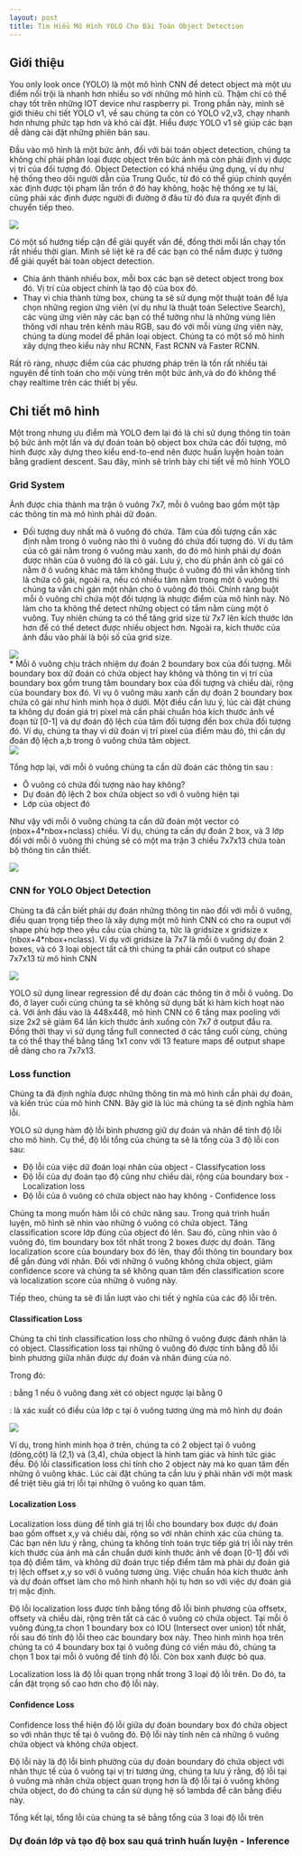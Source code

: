 ```yaml
---
layout: post
title: Tìm Hiểu Mô Hình YOLO Cho Bài Toán Object Detection
---
```

## Giới thiệu
You only look once (YOLO) là một mô hình CNN để detect object mà một ưu điểm nổi trội là nhanh hơn nhiều so với những mô hình cũ. Thậm chí có thể chạy tốt trên những IOT device như raspberry pi. Trong phần này, mình sẽ giới thiêu chi tiết YOLO v1, về sau chúng ta còn có YOLO v2,v3, chạy nhanh hơn nhưng phức tạp hơn và khó cài đặt. Hiểu được YOLO v1 sẽ giúp các bạn dễ dàng cài đặt những phiên bản sau.

Đầu vào mô hình là một bức ảnh, đối với bài toán object detection, chúng ta không chỉ phải phân loại được object trên bức ảnh mà còn phải định vị được vị trí của đối tượng đó. Object Detection có khá nhiều ứng dụng, ví dụ như hệ thống theo dõi người dẫn của Trung Quốc, từ đó có thể giúp chính quyền xác định được tội phạm lẫn trốn ở đó hay không, hoặc hệ thống xe tự lái, cũng phải xác định được người đi đường ở đâu từ đó đưa ra quyết định di chuyển tiếp theo. 

<div class="img-div" markdown="0">
    <img src="/images/yolo_example.png" />
</div>

Có một số hướng tiếp cận để giải quyết vấn đề, đồng thời mỗi lần chạy tốn rất nhiều thời gian. Mình sẽ liệt kê ra để các bạn có thể nắm được ý tưởng để giải quyết bài toàn object detection.
* Chia ảnh thành nhiều box, mỗi box các bạn sẽ detect object trong box đó. Vị trí của object chính là tạo độ của box đó.
* Thay vì chia thành từng box, chúng ta sẽ sử dụng một thuật toán để lựa chọn những region ứng viên (ví dụ như là thuật toán Selective Search), các vùng ứng viên này các bạn có thể tưởng như là những vùng liên thông với nhau trên kênh màu RGB, sau đó với mỗi vùng ứng viên này, chúng ta dùng model để phân loại object. Chúng ta có một số mô hình xây dựng theo kiểu này như RCNN, Fast RCNN và Faster RCNN.

Rất rõ ràng, nhược điểm của các phương pháp trên là tốn rất nhiều tài nguyên để tính toán cho mội vùng trên một bức ảnh,và do đó không thể chạy realtime trên các thiết bị yếu. 

## Chi tiết mô hình
Một trong nhưng ưu điểm mà YOLO đem lại đó là chỉ sử dụng thông tin toàn bộ bức ảnh một lần và dự đoán toàn bộ object box chứa các đối tượng, mô hình được xây dựng theo kiểu end-to-end nên được huấn luyện hoàn toàn bằng gradient descent. Sau đây, mình sẽ trình bày chi tiết về mô hình YOLO

### Grid System
Ảnh được chia thành ma trận ô vuông 7x7, mỗi ô vuông bao gồm một tập các thông tin mà mô hình phải dữ đoán.
* Đối tượng duy nhất mà ô vuông đó chứa. Tâm của đối tượng cần xác định nằm trong ô vuông nào thì ô vuông đó chứa đối tượng đó. Ví dụ tâm của cô gái nằm trong ô vuông màu xanh, do đó mô hình phải dự đoán được nhãn của ô vuông đó là cô gái. Lưu ý, cho dù phần ảnh cô gái có nằm ở ô vuông khác mà tâm không thuộc ô vuông đó thì vẫn không tính là chứa cô gái, ngoài ra, nếu có nhiều tâm nằm trong một ô vuông thì chúng ta vẫn chỉ gán một nhãn cho ô vuông đó thôi. Chính ràng buột mỗi ô vuông chỉ chứa một đối tượng là nhược điểm của mô hình này. Nó làm cho ta không thể detect những object có tầm nằm cùng một ô vuông. Tuy nhiên chúng ta có thể tăng grid size từ 7x7 lên kích thước lớn hơn để có thể detect được nhiều object hơn. Ngoài ra, kích thước của ảnh đầu vào phải là bội số của grid size. 

<div class="img-div" markdown="0">
    <img src="/images/yolo_grid_system.png" />
</div>
* Mỗi ô vuông chịu trách nhiệm dự đoán 2 boundary box của đối tượng. Mỗi boundary box dữ đoán có chứa object hay không và thông tin vị trí của boundary box gồm trung tâm boundary box của đối tượng và chiều dài, rộng của boundary box đó. Ví vụ ô vuông màu xanh cần dự đoán 2 boundary box chứa cô gái như hình minh họa ở dưới. Một điều cần lưu ý, lúc cài đặt chúng ta không dự đoán giá trị pixel mà cần phải chuẩn hóa kích thước ảnh về đoạn từ [0-1] và dự đoán độ lệch của tâm đối tượng đến box chứa đối tượng đó. Ví dụ, chúng ta thay vì dữ đoán vị trí pixel của điểm màu đỏ, thì cần dự đoán độ lệch a,b trong ô vuông chứa tâm object.

<div class="img-div" markdown="0">
    <img src="/images/yolo_2box.png" />
</div>

Tổng hợp lại, với mỗi ô vuông chúng ta cần dữ đoán các thông tin sau :
* Ô vuông có chứa đối tượng nào hay không? 
* Dự đoán độ lệch 2 box chứa object so với ô vuông hiện tại
* Lớp của object đó

Như vậy với mỗi ô vuông chúng ta cần dữ đoán một vector có (nbox+4*nbox+nclass) chiều. Ví dụ, chúng ta cần dự đoán 2 box, và 3 lớp đối với mỗi ô vuông thì chúng sẽ có một ma trận 3 chiều 7x7x13 chứa toàn bộ thông tin cần thiết.

<div class="img-div" markdown="0">
    <img src="/images/yolo_predict_vector.png" />
</div>

### CNN for YOLO Object Detection 
Chúng ta đã cần biết phải dự đoán những thông tin nào đối với mỗi ô vuông, điều quan trọng tiếp theo là xây dựng một mô hình CNN có cho ra ouput với shape phù hợp theo yêu cầu của chúng ta, tức là gridsize x gridsize x (nbox+4*nbox+nclass). Ví dụ với gridsize là 7x7 là mỗi ô vuông dự đoán 2 boxes, và có 3 loại object tất cả thì chúng ta phải cần output có shape 7x7x13 từ mô hình CNN

<div class="img-div" markdown="0">
    <img src="/images/yolo_cnn.jpeg" />
</div>

YOLO sử dụng linear regression để dự đoán các thông tin ở mỗi ô vuông. Do đó, ở layer cuối cùng chúng ta sẽ không sử dụng bất kì hàm kích hoạt nào cả. Với ảnh đầu vào là 448x448, mô hình CNN có 6 tầng max pooling với size 2x2 sẽ giảm 64 lần kích thước ảnh xuống còn 7x7 ở output đầu ra. Đồng thời thay vì sử dụng tầng full connected ở các tầng cuối cùng, chúng ta có thể thay thế bằng tầng 1x1 conv với 13 feature maps để output shape dễ dàng cho ra 7x7x13.

### Loss function
Chúng ta đã định nghĩa được những thông tin mà mô hình cần phải dự đoán, và kiến trúc của mô hình CNN. Bây giờ là lúc mà chúng ta sẽ định nghĩa hàm lỗi. 

YOLO sử dụng hàm độ lỗi bình phương giữ dự đoán và nhãn để tính độ lỗi cho mô hình. Cụ thể, độ lỗi tổng của chúng ta sẽ là tổng của 3 độ lỗi con sau:
* Độ lỗi của việc dữ đoán loại nhãn của object - Classifycation loss
* Độ lỗi của dự đoán tạo độ cũng như chiều dài, rộng của boundary box - Localization loss
* Độ lỗi của ô vuông có chứa object nào hay không - Confidence loss

Chúng ta mong muốn hàm lỗi có chức năng sau. Trong quá trình huấn luyện, mô hình sẽ nhìn vào những ô vuông có chứa object. Tăng classification score lớp đúng của object đó lên. Sau đó, cũng nhìn vào ô vuông đó, tìm boundary box tốt nhất trong 2 boxes được dự đoán. Tăng localization score của boundary box đó lên, thay đổi thông tin boundary box để gần đúng với nhãn. Đối với những ô vuông không chứa object, giảm confidence score và chúng ta sẽ không quan tâm đến classification score và localization score của những ô vuông này.

Tiếp theo, chúng ta sẽ đi lần lượt vào chi tiết ý nghĩa của các độ lỗi trên.

#### Classification Loss

Chúng ta chỉ tính classification loss cho những ô vuông được đánh nhãn là có object. Classification loss tại những ô vuông đó được tính bằng đỗ lỗi bình phương giữa nhãn được dự đoán và nhãn đúng của nó.

<div class='row'>
<span class="col-sm-12 text-center" id="classification_loss" style="font-size:120%"></span>
</div>

Trong đó:
<div class='row'>
<p class="col-sm-12"><span id="indicator_function" style="font-size:100%"></span>: bằng 1 nếu ô vuông đang xét có object ngược lại bằng 0</p>
</div>

<div class='row'>
<p class="col-sm-12" ><span id="p_function" style="font-size:100%"></span>: là xác xuất có điều của lớp c tại ô vuông tương ứng mà mô hình dự đoán</p>
</div>

<script>
var classification_loss = $("#classification_loss");
katex.render("L_{classification} = \\sum_{i=0}^{S^{2}}\\mathbb{I}_{i}^{obj}\\sum_{c \\in class}(p_{i}(c) - \\hat{p}_{i}(c))^{2}", classification_loss[0]);

var indicator_function = $("#indicator_function");
katex.render("\\mathbb{I}_{i}^{obj}", indicator_function[0]);

var p_function = $("#p_function");
katex.render("\\hat{p}_{i}(c)", p_function[0]);
</script>

<div class="img-div" markdown="0">
    <img src="/images/yolo_classification_loss.png" />
</div>

Ví dụ, trong hình minh họa ở trên, chúng ta có 2 object tại ô vuông (dòng,cột) là (2,1) và (3,4), chứa object là hình tam giác và hình tức giác đều. Độ lỗi classification loss chỉ tính cho 2 object này mà ko quan tâm đến những ô vuông khác. Lúc cài đặt chúng ta cần lưu ý phải nhân với một mask để triệt tiêu giá trị lỗi tại những ô vuông ko quan tâm.

#### Localization Loss
Localization loss dùng để tính giá trị lỗi cho boundary box được dự đoán bao gồm offset x,y và chiều dài, rộng so với nhãn chính xác của chúng ta. Các bạn nên lưu ý rằng, chúng ta không tính toán trực tiếp giá trị lỗi này trên kích thước của ảnh mà cần chuẩn dưới kính thước ảnh về đoạn [0-1] đối với tọa độ điểm tâm, và không dữ đoán trực tiếp điểm tâm mà phải dự đoán giá trị lệch offset x,y so với ô vuông tương ứng. Việc chuẩn hóa kích thước ảnh và dự đoán offset làm cho mô hình nhanh hội tụ hơn so với việc dự đoán giá trị mặc định. 

<div class='row'>
<span class="col-sm-12 text-center" id="localization_loss" style="font-size:120%"></span>
</div>

<script>
var localization_loss = $("#localization_loss");
katex.render("L_{localization} =\\sum_{i=0}^{S^{2}}\\sum_{j=0}^{B}\\mathbb{I}_{ij}^{obj}[(offsetx_{i}-\\hat{offsetx_{i}})^{2}+(offsety_{i}-\\hat{offsety_{i}})^{2} \\ + (width_{i}-\\hat{width_{i}})^{2}+(height_{i}-\\hat{height_{i}})^{2}]", localization_loss[0]);
</script>

Độ lỗi localization loss được tính bằng tổng đỗ lỗi bình phương của offsetx, offsety và chiều dài, rộng trên tất cả các ô vuông có chứa object. Tại mỗi ô vuông đúng,ta chọn 1 boundary box có IOU (Intersect over union) tốt nhất, rồi sau đó tính độ lỗi theo các boundary box này. Theo hình mình họa trên chúng ta có 4 boundary box tại ô vuông đúng có viền màu đỏ, chúng ta chọn 1 box tại mỗi ô vuông để tính độ lỗi. Còn box xanh được bỏ qua. 

Localization loss là độ lỗi quan trọng nhất trong 3 loại độ lỗi trên. Do đó, ta cần đặt trọng số cao hơn cho độ lỗi này.

#### Confidence Loss
Confidence loss thể hiện độ lỗi giữa dự đoán boundary box đó chứa object so với nhãn thực tế tại ô vuông đó. Độ lỗi này tính nên cả những ô vuông chứa object và không chứa object. 

<div class='row'>
<span class="col-sm-12 text-center" id="confidence_loss" style="font-size:120%"></span>
</div>

<script>
var confidence_loss = $("#confidence_loss");
katex.render("L_{confidence} = \\sum_{i=0}^{S^{2}}\\sum_{j=0}^{B}\\mathbb{I}_{ij}^{obj}(C_{i}-\\hat{C_{i}})^{2} + \\lambda_{noobject} \\sum_{i=0}^{S^{2}}\\sum_{j=0}^{B}\\mathbb{I}_{ij}^{noobj}(C_{i}-\\hat{C_{i}})^{2}", confidence_loss[0]);
</script>

Độ lỗi này là độ lỗi bình phường của dự đoán boundary đó chứa object với nhãn thực tế của ô vuông tại vị trí tương ứng, chúng ta lưu ý rằng, độ lỗi tại ô vuông mà nhãn chứa object quan trọng hơn là độ lỗi tại ô vuông không chứa object, do đó chúng ta cần sử dụng hệ số lambda để cân bằng điều này.

Tổng kết lại, tổng lỗi của chúng ta sẽ bằng tổng của 3 loại độ lỗi trên

<div class='row'>
<span class="col-sm-12 text-center" id="total_loss" style="font-size:120%"></span>
</div>

<script>
var total_loss = $("#total_loss");
katex.render("L_{total} = L_{classification} + L_{localization} + L_{confidence}", total_loss[0]);
</script>

### Dự đoán lớp và tạo độ box sau quá trình huấn luyện - Inference

